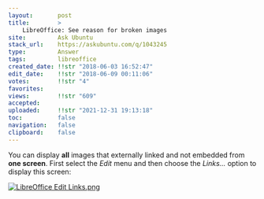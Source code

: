 ```yaml
---
layout:       post
title:        >
    LibreOffice: See reason for broken images
site:         Ask Ubuntu
stack_url:    https://askubuntu.com/q/1043245
type:         Answer
tags:         libreoffice
created_date: !!str "2018-06-03 16:52:47"
edit_date:    !!str "2018-06-09 00:11:06"
votes:        !!str "4"
favorites:    
views:        !!str "609"
accepted:     
uploaded:     !!str "2021-12-31 19:13:18"
toc:          false
navigation:   false
clipboard:    false
---
```


You can display **all** images that externally linked and not embedded from **one screen**. First select the *Edit* menu and then choose the *Links…* option to display this screen:

[![LibreOffice Edit Links.png][1]][1]


  [1]: https://i.stack.imgur.com/Y7ZRu.png
